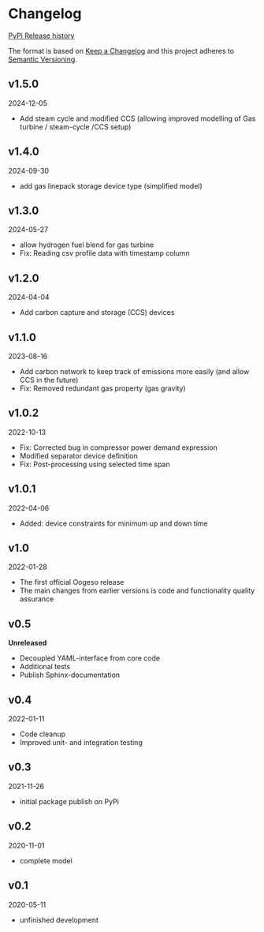# Changelog
[PyPi Release history](https://pypi.org/project/oogeso/#history)

The format is based on [Keep a Changelog](http://keepachangelog.com/)
and this project adheres to [Semantic Versioning](http://semver.org/).

## v1.5.0
2024-12-05
- Add steam cycle and modified CCS (allowing improved modelling of Gas turbine / steam-cycle /CCS setup)

## v1.4.0
2024-09-30
- add gas linepack storage device type (simplified model)

## v1.3.0
2024-05-27
- allow hydrogen fuel blend for gas turbine
- Fix: Reading csv profile data with timestamp column

## v1.2.0
2024-04-04
- Add carbon capture and storage (CCS) devices

## v1.1.0
2023-08-16
- Add carbon network to keep track of emissions more easily (and allow CCS in the future)
- Fix: Removed redundant gas property (gas gravity)

## v1.0.2
2022-10-13
- Fix: Corrected bug in compressor power demand expression
- Modified separator device definition
- Fix: Post-processing using selected time span

## v1.0.1
2022-04-06
- Added: device constraints for minimum up and down time

## v1.0
2022-01-28
- The first official Oogeso release
- The main changes from earlier versions is code and functionality quality assurance

## v0.5
**Unreleased**
- Decoupled YAML-interface from core code
- Additional tests
- Publish Sphinx-documentation

## v0.4
2022-01-11
- Code cleanup
- Improved unit- and integration testing

## v0.3
2021-11-26
- initial package publish on PyPi

## v0.2
2020-11-01
- complete model

## v0.1
2020-05-11
- unfinished development
